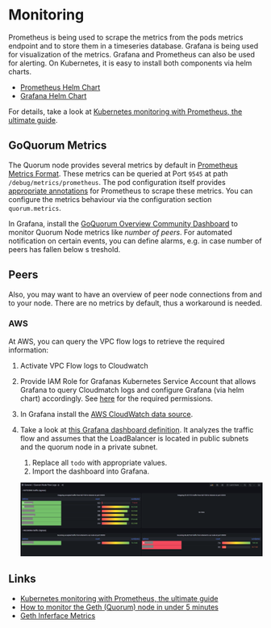 # Monitoring

Prometheus is being used to scrape the metrics from the pods metrics endpoint and to store them in a timeseries database.
Grafana is being used for visualization of the metrics. Grafana and Prometheus can also be used for alerting.
On Kubernetes, it is easy to install both components via helm charts.

- [Prometheus Helm Chart](https://github.com/prometheus-community/helm-charts/blob/main/charts/prometheus/README.md)
- [Grafana Helm Chart](https://github.com/grafana/helm-charts/blob/main/charts/grafana/README.md)

For details, take a look at [Kubernetes monitoring with Prometheus, the ultimate guide](https://sysdig.com/blog/kubernetes-monitoring-prometheus/).

## GoQuorum Metrics

The Quorum node provides several metrics by default in [Prometheus Metrics Format](https://github.com/prometheus/docs/blob/main/content/docs/instrumenting/exposition_formats.md). These metrics can be queried at Port `9545` at path `/debug/metrics/prometheus`. The pod configuration itself provides [appropriate annotations](https://www.weave.works/docs/cloud/latest/tasks/monitor/configuration-k8s/#per-pod-prometheus-annotations) for Prometheus to scrape these metrics. You can configure the metrics behaviour via the configuration section `quorum.metrics`.

In Grafana, install the [GoQuorum Overview Community Dashboard](https://grafana.com/grafana/dashboards/14360) to monitor Quorum Node metrics like *number of peers*. For automated notification on certain events, you can define alarms, e.g. in case number of peers has fallen below s treshold.

## Peers

Also, you may want to have an overview of peer node connections from and to your node.
There are no metrics by default, thus a workaround is needed.

### AWS

At AWS, you can query the VPC flow logs to retrieve the required information:

1. Activate VPC Flow logs to Cloudwatch
2. Provide IAM Role for Grafanas Kubernetes Service Account that allows Grafana to query Cloudmatch logs and configure Grafana (via helm chart) accordingly. See [here](https://grafana.com/docs/grafana/latest/datasources/aws-cloudwatch/) for the required permissions.
3. In Grafana install the [AWS CloudWatch data source](https://grafana.com/docs/grafana/latest/datasources/aws-cloudwatch/).
4. Take a look at [this Grafana dashboard definition](grafana_aws_vpc_flow_logs.json). It analyzes the traffic flow and assumes that the LoadBalancer is located in public subnets and the quorum node in a private subnet.
    1. Replace all `todo` with appropriate values.
    2. Import the dashboard into Grafana.

    ![Dashboard](grafana_aws_vpc_flow_logs.png)

## Links

- [Kubernetes monitoring with Prometheus, the ultimate guide](https://sysdig.com/blog/kubernetes-monitoring-prometheus/)
- [How to monitor the Geth (Quorum) node in under 5 minutes](https://www.netdata.cloud/blog/how-to-monitor-the-geth-node-in-under-5-minutes/)
- [Geth Inferface Metrics](https://geth.ethereum.org/docs/interface/metrics)

